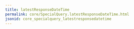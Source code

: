 ```yaml
---
title: latestResponseDateTime
permalink: core/SpecialQuery.latestResponseDateTime.html
jsonid: core_specialquery_latestresponsedatetime
---
```


